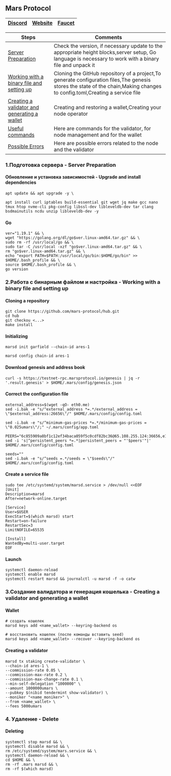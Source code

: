 ## Mars Protocol

[Discord](https://discord.gg/marsprotocol) | [Website](https://blog.marsprotocol.io/) | [Faucet](https://faucet.marsprotocol.io/)
| --- | --- | ---

Steps | Comments
--- | --- |
[Server Preparation](https://github.com/DanilJPG/nodes_testnets/tree/main/Mars#1%D0%BF%D0%BE%D0%B4%D0%B3%D0%BE%D1%82%D0%BE%D0%B2%D0%BA%D0%B0-%D1%81%D0%B5%D1%80%D0%B2%D0%B5%D1%80%D0%B0---server-preparation:~:text=1.%D0%9F%D0%BE%D0%B4%D0%B3%D0%BE%D1%82%D0%BE%D0%B2%D0%BA%D0%B0%20%D1%81%D0%B5%D1%80%D0%B2%D0%B5%D1%80%D0%B0%20%2D%20Server%20Preparation) | Check the version, if necessary update to the appropriate height blocks,server setup, Go language is necessary to work with a binary file and unpack it
[Working with a binary file and setting up]() | Cloning the GitHub repository of a project,To generate configuration files,The genesis stores the state of the chain,Making changes to config.toml,Creating a service file
[Creating a validator and generating a wallet]() | Creating and restoring a wallet,Creating your node operator
[Useful commands]() | Here are commands for the validator, for node management and for the wallet
[Possible Errors]() | Here are possible errors related to the node and the validator
                                                             
### 1.Подготовка сервера - Server Preparation 
#### Обновление и установка зависимостей - Upgrade and install dependencies
```Shell
apt update && apt upgrade -y \

apt install curl iptables build-essential git wget jq make gcc nano tmux htop nvme-cli pkg-config libssl-dev libleveldb-dev tar clang bsdmainutils ncdu unzip libleveldb-dev -y
```

#### Go
```Shell
ver="1.19.1" && \
wget "https://golang.org/dl/go$ver.linux-amd64.tar.gz" && \
sudo rm -rf /usr/local/go && \
sudo tar -C /usr/local -xzf "go$ver.linux-amd64.tar.gz" && \
rm "go$ver.linux-amd64.tar.gz" && \
echo "export PATH=$PATH:/usr/local/go/bin:$HOME/go/bin" >> $HOME/.bash_profile && \
source $HOME/.bash_profile && \
go version
```

### 2.Работа с бинарным файлом и настройка - Working with a binary file and setting up
#### Cloning a repository 
```Shell
git clone https://github.com/mars-protocol/hub.git
cd hub
git checkou <...>
make install
```

#### Initializing
```Shell
marsd init garfield --chain-id ares-1

marsd config chain-id ares-1
```


#### Download genesis and address book
```Shell
curl -s https://testnet-rpc.marsprotocol.io/genesis | jq -r '.result.genesis' > $HOME/.mars/config/genesis.json
```


#### Correct the configuration file
```Shell
external_address=$(wget -qO- eth0.me)
sed -i.bak -e "s/^external_address *=.*/external_address = \"$external_address:26656\"/" $HOME/.mars/config/config.toml

sed -i.bak -e "s/^minimum-gas-prices *=.*/minimum-gas-prices = \"0.025umars\"/;" ~/.mars/config/app.toml

PEERS="6c855909a8bf1c12ef34baca059f5c0cdf82bc36@65.108.255.124:36656,e12bc490096d1b5f4026980f05a118c82e81df2a@85.17.6.142:26656w"
sed -i 's|^persistent_peers *=.*|persistent_peers = "'$peers'"|' $HOME/.mars/config/config.toml

seeds=""
sed -i.bak -e "s/^seeds =.*/seeds = \"$seeds\"/" $HOME/.mars/config/config.toml
```


#### Create a service file
```Shell
sudo tee /etc/systemd/system/marsd.service > /dev/null <<EOF
[Unit]
Description=marsd
After=network-online.target

[Service]
User=$USER
ExecStart=$(which marsd) start
Restart=on-failure
RestartSec=3
LimitNOFILE=65535

[Install]
WantedBy=multi-user.target
EOF
```

#### Launch
```Shell
systemctl daemon-reload
systemctl enable marsd
systemctl restart marsd && journalctl -u marsd -f -o catw
```

### 3.Создание валидатора и генерация кошелька - Creating a validator and generating a wallet
#### Wallet 
```Shell
# создать кошелек
marsd keys add <name_wallet> --keyring-backend os

# восстановить кошелек (после команды вставить seed)
marsd keys add <name_wallet> --recover --keyring-backend os
```


#### Creating a validator
```Shell
marsd tx staking create-validator \
--chain-id ares-1 \
--commission-rate 0.05 \
--commission-max-rate 0.2 \
--commission-max-change-rate 0.1 \
--min-self-delegation "1000000" \
--amount 1000000umars \
--pubkey $(nibid tendermint show-validator) \
--moniker "<name_moniker>" \
--from <name_wallet> \
--fees 5000umars
```

### 4. Удаление - Delete
#### Deleting
```Shell
systemctl stop marsd && \
systemctl disable marsd && \
rm /etc/systemd/system/mars.service && \
systemctl daemon-reload && \
cd $HOME && \
rm -rf .mars marsd && \
rm -rf $(which marsd)
```
